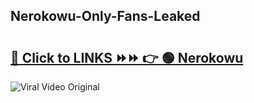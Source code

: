 
 ## Nerokowu-Only-Fans-Leaked

# <h2><a href="https://clipsfans.com/Nerokowu&ref=git">🔗 Click to LINKS ⏩⏩ 👉 🟢 Nerokowu </a></h2>

<a href="https://clipsfans.com/Nerokowu&ref=git" rel="nofollow" data-target="animated-image.originalLink"><img src="https://i.ibb.co.com/xMMVF88/686577567.gif" alt="Viral Video Original" style="max-width: 100%; display: inline-block;" data-target="animated-image.originalImage"></a>
